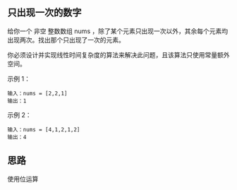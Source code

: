 ## 只出现一次的数字

给你一个 非空 整数数组 nums ，除了某个元素只出现一次以外，其余每个元素均出现两次。找出那个只出现了一次的元素。

你必须设计并实现线性时间复杂度的算法来解决此问题，且该算法只使用常量额外空间。

示例 1：

```
输入：nums = [2,2,1]
输出：1
```

示例 2：

```
输入：nums = [4,1,2,1,2]
输出：4
```

## 思路

使用位运算